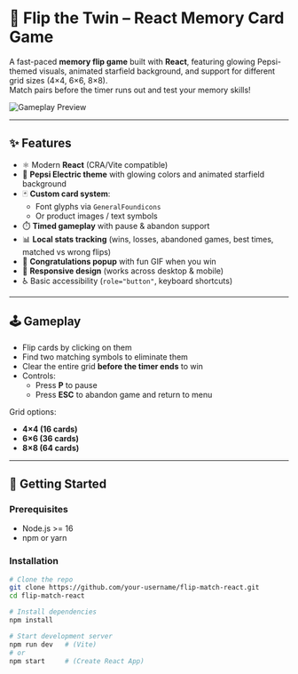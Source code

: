 # 🎴 Flip the Twin – React Memory Card Game

A fast-paced **memory flip game** built with **React**, featuring glowing Pepsi-themed visuals, animated starfield background, and support for different grid sizes (4×4, 6×6, 8×8).  
Match pairs before the timer runs out and test your memory skills!

![Gameplay Preview](./docs/screenshots/gameplay.gif)

---

## ✨ Features

- ⚛️ Modern **React** (CRA/Vite compatible)
- 🎨 **Pepsi Electric theme** with glowing colors and animated starfield background
- 🃏 **Custom card system**:
  - Font glyphs via `GeneralFoundicons`
  - Or product images / text symbols
- ⏱️ **Timed gameplay** with pause & abandon support
- 📊 **Local stats tracking** (wins, losses, abandoned games, best times, matched vs wrong flips)
- 🎉 **Congratulations popup** with fun GIF when you win
- 📱 **Responsive design** (works across desktop & mobile)
- ♿ Basic accessibility (`role="button"`, keyboard shortcuts)

---

## 🕹️ Gameplay

- Flip cards by clicking on them
- Find two matching symbols to eliminate them
- Clear the entire grid **before the timer ends** to win
- Controls:
  - Press **P** to pause
  - Press **ESC** to abandon game and return to menu

Grid options:
- **4×4 (16 cards)**
- **6×6 (36 cards)**
- **8×8 (64 cards)**

---

## 🚀 Getting Started

### Prerequisites
- Node.js >= 16
- npm or yarn

### Installation
```bash
# Clone the repo
git clone https://github.com/your-username/flip-match-react.git
cd flip-match-react

# Install dependencies
npm install

# Start development server
npm run dev   # (Vite)
# or
npm start     # (Create React App)
